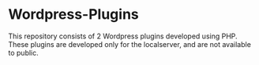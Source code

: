 # Wordpress-Plugins
This repository consists of 2 Wordpress plugins developed using PHP. These plugins are developed only for the localserver, and are not available to public.
